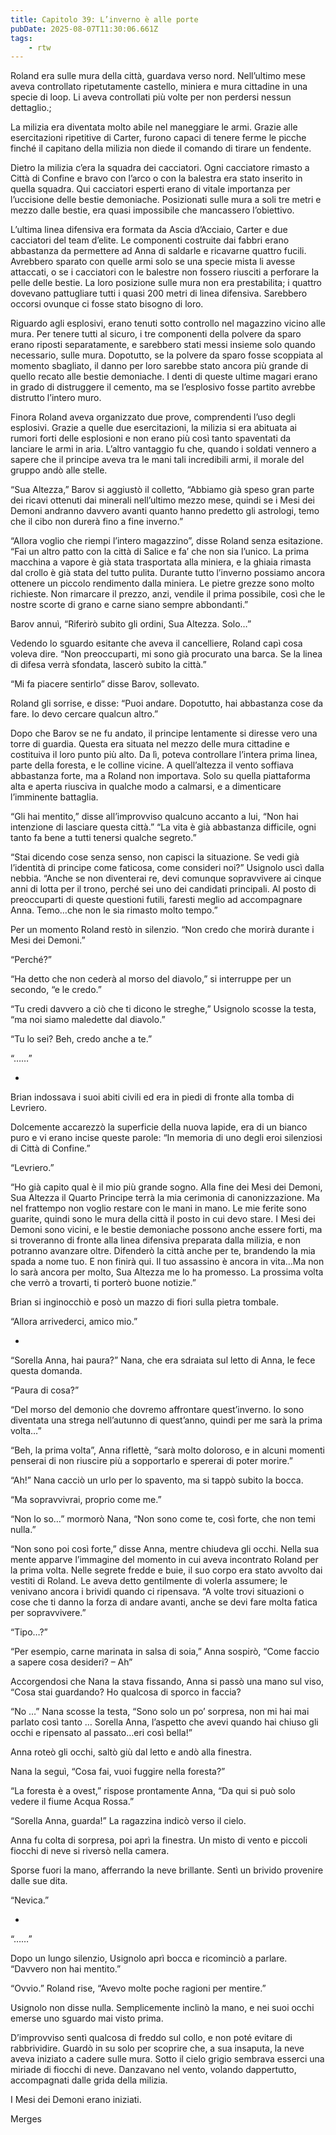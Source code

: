 ```yaml
---
title: Capitolo 39: L’inverno è alle porte
pubDate: 2025-08-07T11:30:06.661Z
tags:
    - rtw
---
```



Roland era sulle mura della città, guardava verso nord. Nell’ultimo mese aveva controllato ripetutamente castello, miniera e mura cittadine in una specie di loop. Li aveva controllati più volte per non perdersi nessun dettaglio.;


La milizia era diventata molto abile nel maneggiare le armi. Grazie alle esercitazioni ripetitive di Carter, furono capaci di tenere ferme le picche finché il capitano della milizia non diede il comando di tirare un fendente.


Dietro la milizia c’era la squadra dei cacciatori. Ogni cacciatore rimasto a Città di Confine e bravo con l’arco o con la balestra era stato inserito in quella squadra. Qui cacciatori esperti erano di vitale importanza per l’uccisione delle bestie demoniache. Posizionati sulle mura a soli tre metri e mezzo dalle bestie, era quasi impossibile che mancassero l’obiettivo.


L’ultima linea difensiva era formata da Ascia d’Acciaio, Carter e due cacciatori del team d’elite. Le componenti costruite dai fabbri erano abbastanza da permettere ad Anna di saldarle e ricavarne quattro fucili. Avrebbero sparato con quelle armi solo se una specie mista li avesse attaccati, o se i cacciatori con le balestre non fossero riusciti a perforare la pelle delle bestie. La loro posizione sulle mura non era prestabilita; i quattro dovevano pattugliare tutti i quasi 200 metri di linea difensiva. Sarebbero occorsi ovunque ci fosse stato bisogno di loro.


Riguardo agli esplosivi, erano tenuti sotto controllo nel magazzino vicino alle mura. Per tenere tutti al sicuro, i tre componenti della polvere da sparo erano riposti separatamente, e sarebbero stati messi insieme solo quando necessario, sulle mura. Dopotutto, se la polvere da sparo fosse scoppiata al momento sbagliato, il danno per loro sarebbe stato ancora più grande di quello recato alle bestie demoniache. I denti di queste ultime magari erano in grado di distruggere il cemento, ma se l’esplosivo fosse partito avrebbe distrutto l’intero muro.


Finora Roland aveva organizzato due prove, comprendenti l’uso degli esplosivi. Grazie a quelle due esercitazioni, la milizia si era abituata ai rumori forti delle esplosioni e non erano più così tanto spaventati da lanciare le armi in aria. L’altro vantaggio fu che, quando i soldati vennero a sapere che il principe aveva tra le mani tali incredibili armi, il morale del gruppo andò alle stelle.


“Sua Altezza,” Barov si aggiustò il colletto, “Abbiamo già speso gran parte dei ricavi ottenuti dai  minerali nell’ultimo mezzo mese, quindi se i Mesi dei Demoni andranno davvero avanti quanto hanno predetto gli astrologi, temo che il cibo non durerà fino a fine inverno.”


“Allora voglio che riempi l’intero magazzino”, disse Roland senza esitazione. “Fai un altro patto con la città di Salice e fa’ che non sia l’unico. La prima macchina a vapore è già stata trasportata alla miniera, e la ghiaia rimasta dal crollo è già stata del tutto pulita. Durante tutto l’inverno possiamo ancora ottenere un piccolo rendimento dalla miniera. Le pietre grezze sono molto richieste. Non rimarcare il prezzo, anzi, vendile il prima possibile, così che le nostre scorte di grano e carne siano sempre abbondanti.”


Barov annuì, “Riferirò subito gli ordini, Sua Altezza. Solo…”


Vedendo lo sguardo esitante che aveva il cancelliere, Roland capì cosa voleva dire. “Non preoccuparti, mi sono già procurato una barca. Se la linea di difesa verrà sfondata, lascerò subito la città.”


“Mi fa piacere sentirlo” disse Barov, sollevato.


Roland gli sorrise, e disse: “Puoi andare. Dopotutto, hai abbastanza cose da fare. Io devo cercare qualcun altro.”


Dopo che Barov se ne fu andato, il principe lentamente si diresse vero una torre di guardia. Questa era situata nel mezzo delle mura cittadine e costituiva il loro punto più alto. Da lì, poteva controllare l’intera prima linea, parte della foresta, e le colline vicine. A quell’altezza il vento soffiava abbastanza forte, ma a Roland non importava. Solo su quella piattaforma alta e aperta riusciva in qualche modo a calmarsi, e a dimenticare l’imminente battaglia.


“Gli hai mentito,” disse all’improvviso qualcuno accanto a lui, “Non hai intenzione di lasciare questa città.”
“La vita è già abbastanza difficile, ogni tanto fa bene a tutti tenersi qualche segreto.”


“Stai dicendo cose senza senso, non capisci la situazione. Se vedi già l’identità di principe come faticosa, come consideri noi?” Usignolo uscì dalla nebbia. “Anche se non diventerai re, devi comunque sopravvivere ai cinque anni di lotta per il trono, perché sei uno dei candidati principali. Al posto di preoccuparti di queste questioni futili, faresti meglio ad accompagnare Anna. Temo…che non le sia rimasto molto tempo.”


Per un momento Roland restò in silenzio. “Non credo che morirà durante i Mesi dei Demoni.”


“Perché?”


“Ha detto che non cederà al morso del diavolo,” si interruppe per un secondo, “e le credo.”


“Tu credi davvero a ciò che ti dicono le streghe,” Usignolo scosse la testa, “ma noi siamo maledette dal diavolo.”


“Tu lo sei? Beh, credo anche a te.”


“……”


*


Brian indossava i suoi abiti civili ed era in piedi di fronte alla tomba di Levriero.


Dolcemente accarezzò la superficie della nuova lapide, era di un bianco puro e vi erano incise queste parole: “In memoria di uno degli eroi silenziosi di Città di Confine.”


“Levriero.”


“Ho già capito qual è il mio più grande sogno. Alla fine dei Mesi dei Demoni, Sua Altezza il Quarto Principe terrà la mia cerimonia di canonizzazione. Ma nel frattempo non voglio restare con le mani in mano. Le mie ferite sono guarite, quindi sono le mura della città il posto in cui devo stare. I Mesi dei Demoni sono vicini, e le bestie demoniache possono anche essere forti, ma si troveranno di fronte alla linea difensiva preparata dalla milizia, e non potranno avanzare oltre. Difenderò la città anche per te, brandendo la mia spada a nome tuo. E non finirà qui. Il tuo assassino è ancora in vita…Ma non lo sarà ancora per molto, Sua Altezza me lo ha promesso. La prossima volta che verrò a trovarti, ti porterò buone notizie.”


Brian si inginocchiò e posò un mazzo di fiori sulla pietra tombale.


“Allora arrivederci, amico mio.”


*


“Sorella Anna, hai paura?” Nana, che era sdraiata sul letto di Anna, le fece questa domanda.




“Paura di cosa?”


“Del morso del demonio che dovremo affrontare quest’inverno. Io sono diventata una strega nell’autunno di quest’anno, quindi per me sarà la prima volta…”


“Beh, la prima volta”, Anna riflettè, “sarà molto doloroso, e in alcuni momenti penserai di non riuscire più a sopportarlo e spererai di poter morire.”


“Ah!” Nana cacciò un urlo per lo spavento, ma si tappò subito la bocca.


“Ma sopravvivrai, proprio come me.”


“Non lo so…” mormorò Nana, “Non sono come te, così forte, che non temi nulla.”


“Non sono poi così forte,” disse Anna, mentre chiudeva gli occhi. Nella sua mente apparve l’immagine del momento in cui aveva incontrato Roland per la prima volta. Nelle segrete fredde e buie, il suo corpo era stato avvolto dai vestiti di Roland. Le aveva detto gentilmente di volerla assumere; le venivano ancora i brividi quando ci ripensava. “A volte trovi situazioni o cose che ti danno la forza di andare avanti, anche se devi fare molta fatica per sopravvivere.”


“Tipo…?”


“Per esempio, carne marinata in salsa di soia,” Anna sospirò, “Come faccio a sapere cosa desideri? – Ah”


Accorgendosi che Nana la stava fissando, Anna si passò una mano sul viso, “Cosa stai guardando? Ho qualcosa di sporco in faccia?


“No …” Nana scosse la testa, “Sono solo un po’ sorpresa, non mi hai mai parlato così tanto … Sorella Anna, l’aspetto che avevi quando hai chiuso gli occhi e ripensato al passato…eri così bella!”


Anna roteò gli occhi, saltò giù dal letto e andò alla finestra.


Nana la seguì, “Cosa fai, vuoi fuggire nella foresta?”


“La foresta è a ovest,” rispose prontamente Anna, “Da qui si può solo vedere il fiume Acqua Rossa.”


“Sorella Anna, guarda!” La ragazzina indicò verso il cielo.


Anna fu colta di sorpresa, poi aprì la finestra. Un misto di vento e piccoli fiocchi di neve si riversò nella camera.


Sporse fuori la mano, afferrando la neve brillante. Sentì un brivido provenire dalle sue dita.


“Nevica.”


*


“……”


Dopo un lungo silenzio, Usignolo aprì bocca e ricominciò a parlare. “Davvero non hai mentito.”


“Ovvio.” Roland rise, “Avevo molte poche ragioni per mentire.”


Usignolo non disse nulla. Semplicemente inclinò la mano, e nei suoi occhi emerse uno sguardo mai visto prima.


D’improvviso sentì qualcosa di freddo sul collo, e non poté evitare di rabbrividire. Guardò in su solo per scoprire che, a sua insaputa, la neve aveva iniziato a cadere sulle mura. Sotto il cielo grigio sembrava esserci una miriade di fiocchi di neve. Danzavano nel vento, volando dappertutto, accompagnati dalle grida della milizia.


I Mesi dei Demoni erano iniziati.




Merges
                                


                                



